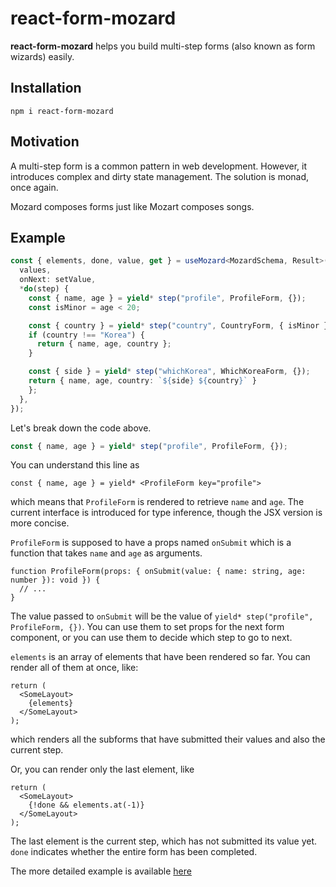 # react-form-mozard

**react-form-mozard** helps you build multi-step forms (also known as form wizards) easily.

## Installation
```shell
npm i react-form-mozard
```

## Motivation

A multi-step form is a common pattern in web development. However, it introduces complex and dirty state management. The solution is monad, once again.

Mozard composes forms just like Mozart composes songs.

## Example

```ts
const { elements, done, value, get } = useMozard<MozardSchema, Result>({
  values,
  onNext: setValue,
  *do(step) {
    const { name, age } = yield* step("profile", ProfileForm, {});
    const isMinor = age < 20;

    const { country } = yield* step("country", CountryForm, { isMinor });
    if (country !== "Korea") {
      return { name, age, country };
    }

    const { side } = yield* step("whichKorea", WhichKoreaForm, {});
    return { name, age, country: `${side} ${country}` }
    };
  },
});
```

Let's break down the code above.
```ts
const { name, age } = yield* step("profile", ProfileForm, {});
```
You can understand this line as
```tsx
const { name, age } = yield* <ProfileForm key="profile">
```

which means that `ProfileForm` is rendered to retrieve `name` and `age`. 
The current interface is introduced for type inference, though the JSX version is more concise.

`ProfileForm` is supposed to have a props named `onSubmit` which is a function that takes `name` and `age` as arguments.
```tsx
function ProfileForm(props: { onSubmit(value: { name: string, age: number }): void }) {
  // ...
}
```

The value passed to `onSubmit` will be the value of `yield* step("profile", ProfileForm, {})`.
You can use them to set props for the next form component, or you can use them to decide which step to go to next.

`elements` is an array of elements that have been rendered so far.
You can render all of them at once, like:
```tsx
return (
  <SomeLayout>
    {elements}
  </SomeLayout>
);
```
which renders all the subforms that have submitted their values and also the current step.
 
Or, you can render only the last element, like
```tsx
return (
  <SomeLayout>
    {!done && elements.at(-1)}
  </SomeLayout>
);
```
The last element is the current step, which has not submitted its value yet.
`done` indicates whether the entire form has been completed.

The more detailed example is available [here](example/src/App.tsx)

